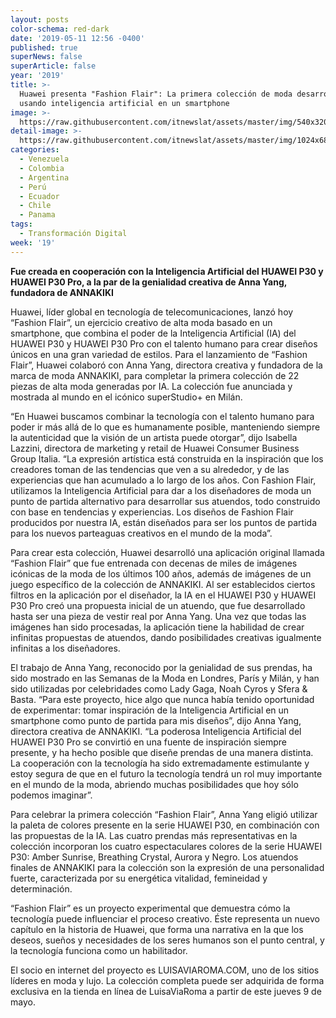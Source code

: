 ```yaml
---
layout: posts
color-schema: red-dark
date: '2019-05-11 12:56 -0400'
published: true
superNews: false
superArticle: false
year: '2019'
title: >-
  Huawei presenta "Fashion Flair": La primera colección de moda desarrollada
  usando inteligencia artificial en un smartphone
image: >-
  https://raw.githubusercontent.com/itnewslat/assets/master/img/540x320/Huawei-Fashion-p.jpg
detail-image: >-
  https://raw.githubusercontent.com/itnewslat/assets/master/img/1024x680/Huawei-Fashion-g.jpg
categories:
  - Venezuela
  - Colombia
  - Argentina
  - Perú
  - Ecuador
  - Chile
  - Panama
tags:
  - Transformación Digital
week: '19'
---
```

**Fue creada en cooperación con la Inteligencia Artificial del HUAWEI P30 y HUAWEI P30 Pro, a la par de la genialidad creativa de Anna Yang, fundadora de ANNAKIKI**

Huawei, líder global en tecnología de telecomunicaciones, lanzó hoy “Fashion Flair”, un ejercicio creativo de alta moda basado en un smartphone, que combina el poder de la Inteligencia Artificial (IA) del HUAWEI P30 y HUAWEI P30 Pro con el talento humano para crear diseños únicos en una gran variedad de estilos. Para el lanzamiento de “Fashion Flair”, Huawei colaboró con Anna Yang, directora creativa y fundadora de la marca de moda ANNAKIKI, para completar la primera colección de 22 piezas de alta moda generadas por IA. La colección fue anunciada y mostrada al mundo en el icónico superStudio+ en Milán. 

“En Huawei buscamos combinar la tecnología con el talento humano para poder ir más allá de lo que es humanamente posible, manteniendo siempre la autenticidad que la visión de un artista puede otorgar”, dijo Isabella Lazzini, directora de marketing y retail de Huawei Consumer Business Group Italia. “La expresión artística está construida en la inspiración que los creadores toman de las tendencias que ven a su alrededor, y de las experiencias que han acumulado a lo largo de los años. Con Fashion Flair, utilizamos la Inteligencia Artificial para dar a los diseñadores de moda un punto de partida alternativo para desarrollar sus atuendos, todo construido con base en tendencias y experiencias. Los diseños de Fashion Flair producidos por nuestra IA, están diseñados para ser los puntos de partida para los nuevos parteaguas creativos en el mundo de la moda”.

Para crear esta colección, Huawei desarrolló una aplicación original llamada “Fashion Flair” que fue entrenada con decenas de miles de imágenes icónicas de la moda de los últimos 100 años, además de imágenes de un juego específico de la colección de ANNAKIKI. Al ser establecidos ciertos filtros en la aplicación por el diseñador, la IA en el HUAWEI P30 y HUAWEI P30 Pro creó una propuesta inicial de un atuendo, que fue desarrollado hasta ser una pieza de vestir real por Anna Yang. Una vez que todas las imágenes han sido procesadas, la aplicación tiene la habilidad de crear infinitas propuestas de atuendos, dando posibilidades creativas igualmente infinitas a los diseñadores. 

El trabajo de Anna Yang, reconocido por la genialidad de sus prendas, ha sido mostrado en las Semanas de la Moda en Londres, París y Milán, y han sido utilizadas por celebridades como Lady Gaga, Noah Cyros y Sfera & Basta. 
“Para este proyecto, hice algo que nunca había tenido oportunidad de experimentar: tomar inspiración de la Inteligencia Artificial en un smartphone como punto de partida para mis diseños”, dijo Anna Yang, directora creativa de ANNAKIKI. “La poderosa Inteligencia Artificial del HUAWEI P30 Pro se convirtió en una fuente de inspiración siempre presente, y ha hecho posible que diseñe prendas de una manera distinta. La cooperación con la tecnología ha sido extremadamente estimulante y estoy segura de que en el futuro la tecnología tendrá un rol muy importante en el mundo de la moda, abriendo muchas posibilidades que hoy sólo podemos imaginar”.

Para celebrar la primera colección “Fashion Flair”, Anna Yang eligió utilizar la paleta de colores presente en la serie HUAWEI P30, en combinación con las propuestas de la IA. Las cuatro prendas más representativas en la colección incorporan los cuatro espectaculares colores de la serie HUAWEI P30: Amber Sunrise, Breathing Crystal, Aurora y Negro. Los atuendos finales de ANNAKIKI para la colección son la expresión de una personalidad fuerte, caracterizada por su energética vitalidad, femineidad y determinación. 

“Fashion Flair” es un proyecto experimental que demuestra cómo la tecnología puede influenciar el proceso creativo. Éste representa un nuevo capítulo en la historia de Huawei, que forma una narrativa en la que los deseos, sueños y necesidades de los seres humanos son el punto central, y la tecnología funciona como un habilitador.

El socio en internet del proyecto es LUISAVIAROMA.COM, uno de los sitios líderes en moda y lujo. La colección completa puede ser adquirida de forma exclusiva en la tienda en línea de LuisaViaRoma a partir de este jueves 9 de mayo.